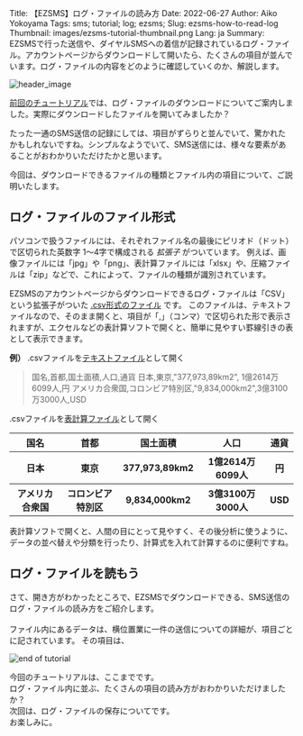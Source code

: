 Title: 【EZSMS】ログ・ファイルの読み方
Date: 2022-06-27
Author: Aiko Yokoyama
Tags: sms; tutorial; log; ezsms;
Slug: ezsms-how-to-read-log
Thumbnail: images/ezsms-tutorial-thumbnail.png
Lang: ja
Summary: EZSMSで行った送信や、ダイヤルSMSへの着信が記録されているログ・ファイル。アカウントページからダウンロードして開いたら、たくさんの項目が並んでいます。ログ・ファイルの内容をどのように確認していくのか、解説します。

![header_image]({filename}/images/ezsms-tutorial-head.png)

[前回のチュートリアル](https://blog.xoxzo.com/ja/2022/06/24/ezsms-log-download/)では、ログ・ファイルのダウンロードについてご案内しました。実際にダウンロードしたファイルを開いてみましたか？<br>

たった一通のSMS送信の記録にしては、項目がずらりと並んでいて、驚かれたかもしれないですね。シンプルなようでいて、SMS送信には、様々な要素があることがおわかりいただけたかと思います。<br>

今回は、ダウンロードできるファイルの種類とファイル内の項目について、ご説明いたします。

## ログ・ファイルのファイル形式
パソコンで扱うファイルには、それぞれファイル名の最後にピリオド（ドット）で区切られた英数字 1〜4字で構成される _拡張子_ がついています。
例えば、画像ファイルには「jpg」や「png」、表計算ファイルには「xlsx」や、圧縮ファイルは「zip」などで、これによって、ファイルの種類が識別されています。


EZSMSのアカウントページからダウンロードできるログ・ファイルは「CSV」という拡張子がついた [.csv形式のファイル](https://ja.wikipedia.org/wiki/Comma-Separated_Values) です。
このファイルは、テキストファイルなので、そのまま開くと、項目が「,」（コンマ）で区切られた形で表示されますが、エクセルなどの表計算ソフトで開くと、簡単に見やすい罫線引きの表として表示できます。

**例）**
.csvファイルを[テキストファイル](https://ja.wikipedia.org/wiki/Comma-Separated_Values)として開く<br>
> 国名,首都,国土面積,人口,通貨
> 日本,東京,"377,973,89km2", 	1億2614万6099人,円
> アメリカ合衆国,コロンビア特別区,"9,834,000km2",3億3100万3000人,USD

.csvファイルを[表計算ファイル](https://ja.wikipedia.org/wiki/%E8%A1%A8%E8%A8%88%E7%AE%97%E3%82%BD%E3%83%95%E3%83%88)として開く<br>
<table>
<tr>
  <th>国名</th>
  <th>首都</th>
  <th>国土面積</th>
  <th>人口</th>
  <th>通貨</th>
 </tr>
<tr>
  <th>日本</th>
  <th>東京</th>
  <th>377,973,89km2</th>
  <th>1億2614万6099人</th>
  <th>円</th>
</tr>
<tr>
  <th>アメリカ合衆国</th>
  <th>コロンビア特別区</th>
  <th>9,834,000km2</th>
  <th>3億3100万3000人</th>
  <th>USD</th>
 </tr>
</table>

表計算ソフトで開くと、人間の目にとって見やすく、その後分析に使うように、データの並べ替えや分類を行ったり、計算式を入れて計算するのに便利ですね。<br>

## ログ・ファイルを読もう
さて、開き方がわかったところで、EZSMSでダウンロードできる、SMS送信のログ・ファイルの読み方をご紹介します。
<br><br>
ファイル内にあるデータは、横位置業に一件の送信についての詳細が、項目ごとに記されています。
その項目は、





![end of tutorial]({filename}/images/ezsms-tutorial-line.png)

今回のチュートリアルは、ここまでです。<br>
ログ・ファイル内に並ぶ、たくさんの項目の読み方がおわかりいただけましたか？<br>
次回は、ログ・ファイルの保存についてです。<br>
お楽しみに。

